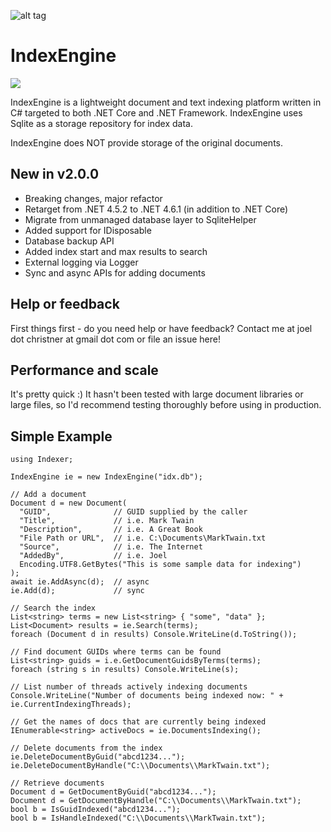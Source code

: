 ![alt tag](https://github.com/jchristn/indexengine/blob/master/assets/icon.png)

# IndexEngine

[![][nuget-img]][nuget]

[nuget]:     https://www.nuget.org/packages/IndexEngine
[nuget-img]: https://badge.fury.io/nu/Object.svg

IndexEngine is a lightweight document and text indexing platform written in C# targeted to both .NET Core and .NET Framework.  IndexEngine uses Sqlite as a storage repository for index data. 

IndexEngine does NOT provide storage of the original documents.

## New in v2.0.0

- Breaking changes, major refactor
- Retarget from .NET 4.5.2 to .NET 4.6.1 (in addition to .NET Core)
- Migrate from unmanaged database layer to SqliteHelper
- Added support for IDisposable
- Database backup API
- Added index start and max results to search
- External logging via Logger
- Sync and async APIs for adding documents

## Help or feedback

First things first - do you need help or have feedback?  Contact me at joel dot christner at gmail dot com or file an issue here!

## Performance and scale

It's pretty quick :)  It hasn't been tested with large document libraries or large files, so I'd recommend testing thoroughly before using in production. 

## Simple Example
```
using Indexer;

IndexEngine ie = new IndexEngine("idx.db");

// Add a document
Document d = new Document(
  "GUID",              // GUID supplied by the caller
  "Title",             // i.e. Mark Twain
  "Description",       // i.e. A Great Book
  "File Path or URL",  // i.e. C:\Documents\MarkTwain.txt
  "Source",            // i.e. The Internet
  "AddedBy",           // i.e. Joel
  Encoding.UTF8.GetBytes("This is some sample data for indexing")
);
await ie.AddAsync(d);  // async
ie.Add(d);             // sync

// Search the index
List<string> terms = new List<string> { "some", "data" };
List<Document> results = ie.Search(terms);
foreach (Document d in results) Console.WriteLine(d.ToString());

// Find document GUIDs where terms can be found
List<string> guids = i.e.GetDocumentGuidsByTerms(terms);
foreach (string s in results) Console.WriteLine(s);

// List number of threads actively indexing documents
Console.WriteLine("Number of documents being indexed now: " + ie.CurrentIndexingThreads);

// Get the names of docs that are currently being indexed
IEnumerable<string> activeDocs = ie.DocumentsIndexing();

// Delete documents from the index
ie.DeleteDocumentByGuid("abcd1234...");
ie.DeleteDocumentByHandle("C:\\Documents\\MarkTwain.txt");

// Retrieve documents
Document d = GetDocumentByGuid("abcd1234...");
Document d = GetDocumentByHandle("C:\\Documents\\MarkTwain.txt");
bool b = IsGuidIndexed("abcd1234...");
bool b = IsHandleIndexed("C:\\Documents\\MarkTwain.txt");
```
